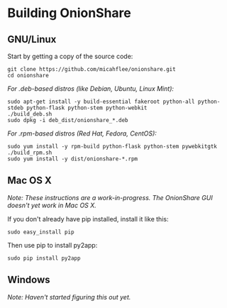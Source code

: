 # Building OnionShare

## GNU/Linux

Start by getting a copy of the source code:

    git clone https://github.com/micahflee/onionshare.git
    cd onionshare

*For .deb-based distros (like Debian, Ubuntu, Linux Mint):*

    sudo apt-get install -y build-essential fakeroot python-all python-stdeb python-flask python-stem python-webkit
    ./build_deb.sh
    sudo dpkg -i deb_dist/onionshare_*.deb

*For .rpm-based distros (Red Hat, Fedora, CentOS):*

    sudo yum install -y rpm-build python-flask python-stem pywebkitgtk
    ./build_rpm.sh
    sudo yum install -y dist/onionshare-*.rpm

## Mac OS X

*Note: These instructions are a work-in-progress. The OnionShare GUI doesn't yet work in Mac OS X.*

If you don't already have pip installed, install it like this:

    sudo easy_install pip

Then use pip to install py2app:

    sudo pip install py2app

## Windows

*Note: Haven't started figuring this out yet.*

